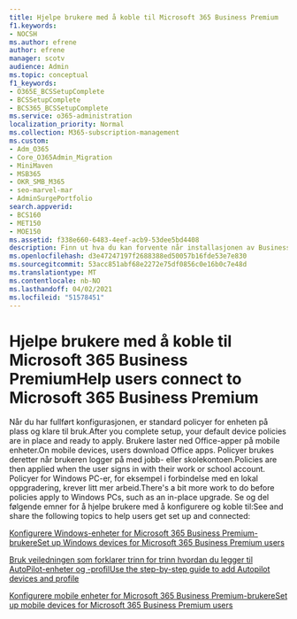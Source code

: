```yaml
---
title: Hjelpe brukere med å koble til Microsoft 365 Business Premium
f1.keywords:
- NOCSH
ms.author: efrene
author: efrene
manager: scotv
audience: Admin
ms.topic: conceptual
f1_keywords:
- O365E_BCSSetupComplete
- BCSSetupComplete
- BCS365_BCSSetupComplete
ms.service: o365-administration
localization_priority: Normal
ms.collection: M365-subscription-management
ms.custom:
- Adm_O365
- Core_O365Admin_Migration
- MiniMaven
- MSB365
- OKR_SMB_M365
- seo-marvel-mar
- AdminSurgePortfolio
search.appverid:
- BCS160
- MET150
- MOE150
ms.assetid: f338e660-6483-4eef-acb9-53dee5bd4408
description: Finn ut hva du kan forvente når installasjonen av Business Cloud Suite er fullført, og standard policyer for enheten er på plass og klare til bruk.
ms.openlocfilehash: d3e47247197f2688388ed50057b16fde53e7e830
ms.sourcegitcommit: 53acc851abf68e2272e75df0856c0e16b0c7e48d
ms.translationtype: MT
ms.contentlocale: nb-NO
ms.lasthandoff: 04/02/2021
ms.locfileid: "51578451"
---
```

# <a name="help-users-connect-to-microsoft-365-business-premium"></a><span data-ttu-id="43eff-103">Hjelpe brukere med å koble til Microsoft 365 Business Premium</span><span class="sxs-lookup"><span data-stu-id="43eff-103">Help users connect to Microsoft 365 Business Premium</span></span>

<span data-ttu-id="43eff-104">Når du har fullført konfigurasjonen, er standard policyer for enheten på plass og klare til bruk.</span><span class="sxs-lookup"><span data-stu-id="43eff-104">After you complete setup, your default device policies are in place and ready to apply.</span></span> <span data-ttu-id="43eff-105">Brukere laster ned Office-apper på mobile enheter.</span><span class="sxs-lookup"><span data-stu-id="43eff-105">On mobile devices, users download Office apps.</span></span> <span data-ttu-id="43eff-106">Policyer brukes deretter når brukeren logger på med jobb- eller skolekontoen.</span><span class="sxs-lookup"><span data-stu-id="43eff-106">Policies are then applied when the user signs in with their work or school account.</span></span> <span data-ttu-id="43eff-107">Policyer for Windows PC-er, for eksempel i forbindelse med en lokal oppgradering, krever litt mer arbeid.</span><span class="sxs-lookup"><span data-stu-id="43eff-107">There's a bit more work to do before policies apply to Windows PCs, such as an in-place upgrade.</span></span> <span data-ttu-id="43eff-108">Se og del følgende emner for å hjelpe brukere med å konfigurere og koble til:</span><span class="sxs-lookup"><span data-stu-id="43eff-108">See and share the following topics to help users get set up and connected:</span></span>
  
[<span data-ttu-id="43eff-109">Konfigurere Windows-enheter for Microsoft 365 Business Premium-brukere</span><span class="sxs-lookup"><span data-stu-id="43eff-109">Set up Windows devices for Microsoft 365 Business Premium users</span></span>](set-up-windows-devices.md)
  
[<span data-ttu-id="43eff-110">Bruk veiledningen som forklarer trinn for trinn hvordan du legger til AutoPilot-enheter og -profil</span><span class="sxs-lookup"><span data-stu-id="43eff-110">Use the step-by-step guide to add Autopilot devices and profile</span></span>](add-autopilot-devices-and-profile.md)
  
[<span data-ttu-id="43eff-111">Konfigurere mobile enheter for Microsoft 365 Business Premium-brukere</span><span class="sxs-lookup"><span data-stu-id="43eff-111">Set up mobile devices for Microsoft 365 Business Premium users</span></span>](set-up-mobile-devices.md)
  

